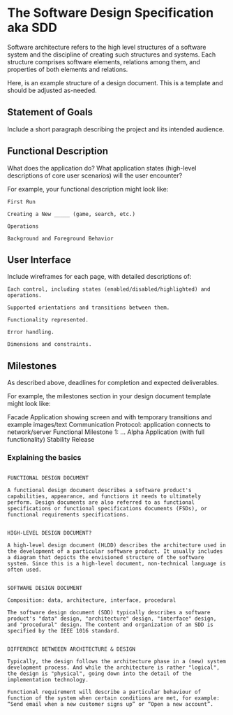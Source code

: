 # The Software Design Specification aka SDD

Software architecture refers to the high level structures of a software system and the discipline of creating such structures and systems. Each structure comprises software elements, relations among them, and properties of both elements and relations.

Here, is an example structure of a  design document. This is a template and  should be adjusted as-needed. 


## Statement of Goals

Include a short paragraph describing the project and its intended audience.

## Functional Description

What does the application do? What application states (high-level descriptions of core user scenarios) will the user encounter?

For example, your functional description might look like:

```
First Run

Creating a New _____ (game, search, etc.)

Operations

Background and Foreground Behavior

```

## User Interface

Include wireframes for each page, with detailed descriptions of:

```
Each control, including states (enabled/disabled/highlighted) and operations.

Supported orientations and transitions between them.

Functionality represented.

Error handling.

Dimensions and constraints.

```


## Milestones

As described above, deadlines for completion and expected deliverables.

For example, the milestones section in your design document template might look like:

Facade Application showing screen and with temporary transitions and example images/text
Communication Protocol: application connects to network/server
Functional Milestone 1: …
Alpha Application (with full functionality)
Stability
Release



### Explaining the basics

```

FUNCTIONAL DESIGN DOCUMENT

A functional design document describes a software product's capabilities, appearance, and functions it needs to ultimately perform. Design documents are also referred to as functional specifications or functional specifications documents (FSDs), or functional requirements specifications.


HIGH-LEVEL DESIGN DOCUMENT?

A high-level design document (HLDD) describes the architecture used in the development of a particular software product. It usually includes a diagram that depicts the envisioned structure of the software system. Since this is a high-level document, non-technical language is often used.


SOFTWARE DESIGN DOCUMENT

Composition: data, architecture, interface, procedural

The software design document (SDD) typically describes a software product's "data" design, "architecture" design, "interface" design, and "procedural" design. The content and organization of an SDD is specified by the IEEE 1016 standard.


DIFFERENCE BETWEEEN ARCHITECTURE & DESIGN

Typically, the design follows the architecture phase in a (new) system development process. And while the architecture is rather "logical", the design is "physical", going down into the detail of the implementation technology.

Functional requirement will describe a particular behaviour of function of the system when certain conditions are met, for example: “Send email when a new customer signs up” or “Open a new account”.

```
